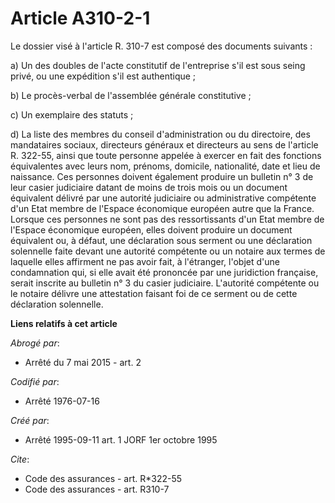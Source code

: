 # Article A310-2-1

Le dossier visé à l'article R. 310-7 est composé des documents suivants : 

a) Un des doubles de l'acte constitutif de l'entreprise s'il est sous seing privé, ou une expédition s'il est authentique ; 

b) Le procès-verbal de l'assemblée générale constitutive ; 

c) Un exemplaire des statuts ; 

d) La liste des membres du conseil d'administration ou du directoire, des mandataires sociaux, directeurs généraux et
directeurs au sens de l'article R. 322-55, ainsi que toute personne appelée à exercer en fait des fonctions équivalentes avec
leurs nom, prénoms, domicile, nationalité, date et lieu de naissance. Ces personnes doivent également produire un bulletin n°
3 de leur casier judiciaire datant de moins de trois mois ou un document équivalent délivré par une autorité judiciaire ou
administrative compétente d'un Etat membre de l'Espace économique européen autre que la France. Lorsque ces personnes ne sont
pas des ressortissants d'un Etat membre de l'Espace économique européen, elles doivent produire un document équivalent ou, à
défaut, une déclaration sous serment ou une déclaration solennelle faite devant une autorité compétente ou un notaire aux
termes de laquelle elles affirment ne pas avoir fait, à l'étranger, l'objet d'une condamnation qui, si elle avait été
prononcée par une juridiction française, serait inscrite au bulletin n° 3 du casier judiciaire. L'autorité compétente ou le
notaire délivre une attestation faisant foi de ce serment ou de cette déclaration solennelle.

**Liens relatifs à cet article**

_Abrogé par_:

  - Arrêté du 7 mai 2015 - art. 2

_Codifié par_:

  - Arrêté 1976-07-16

_Créé par_:

  - Arrêté 1995-09-11 art. 1 JORF 1er octobre 1995

_Cite_:

  - Code des assurances - art. R*322-55
  - Code des assurances - art. R310-7
